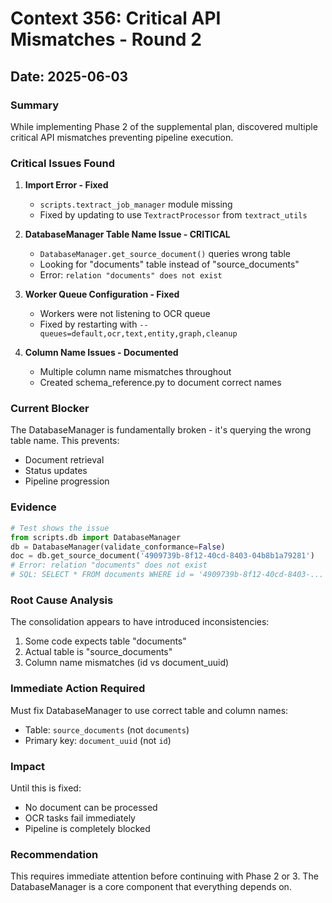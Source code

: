 # Context 356: Critical API Mismatches - Round 2

## Date: 2025-06-03

### Summary
While implementing Phase 2 of the supplemental plan, discovered multiple critical API mismatches preventing pipeline execution.

### Critical Issues Found

1. **Import Error - Fixed**
   - `scripts.textract_job_manager` module missing
   - Fixed by updating to use `TextractProcessor` from `textract_utils`

2. **DatabaseManager Table Name Issue - CRITICAL**
   - `DatabaseManager.get_source_document()` queries wrong table
   - Looking for "documents" table instead of "source_documents"
   - Error: `relation "documents" does not exist`

3. **Worker Queue Configuration - Fixed**
   - Workers were not listening to OCR queue
   - Fixed by restarting with `--queues=default,ocr,text,entity,graph,cleanup`

4. **Column Name Issues - Documented**
   - Multiple column name mismatches throughout
   - Created schema_reference.py to document correct names

### Current Blocker
The DatabaseManager is fundamentally broken - it's querying the wrong table name. This prevents:
- Document retrieval
- Status updates
- Pipeline progression

### Evidence
```python
# Test shows the issue
from scripts.db import DatabaseManager
db = DatabaseManager(validate_conformance=False)
doc = db.get_source_document('4909739b-8f12-40cd-8403-04b8b1a79281')
# Error: relation "documents" does not exist
# SQL: SELECT * FROM documents WHERE id = '4909739b-8f12-40cd-8403-...'
```

### Root Cause Analysis
The consolidation appears to have introduced inconsistencies:
1. Some code expects table "documents"
2. Actual table is "source_documents"
3. Column name mismatches (id vs document_uuid)

### Immediate Action Required
Must fix DatabaseManager to use correct table and column names:
- Table: `source_documents` (not `documents`)
- Primary key: `document_uuid` (not `id`)

### Impact
Until this is fixed:
- No document can be processed
- OCR tasks fail immediately
- Pipeline is completely blocked

### Recommendation
This requires immediate attention before continuing with Phase 2 or 3. The DatabaseManager is a core component that everything depends on.